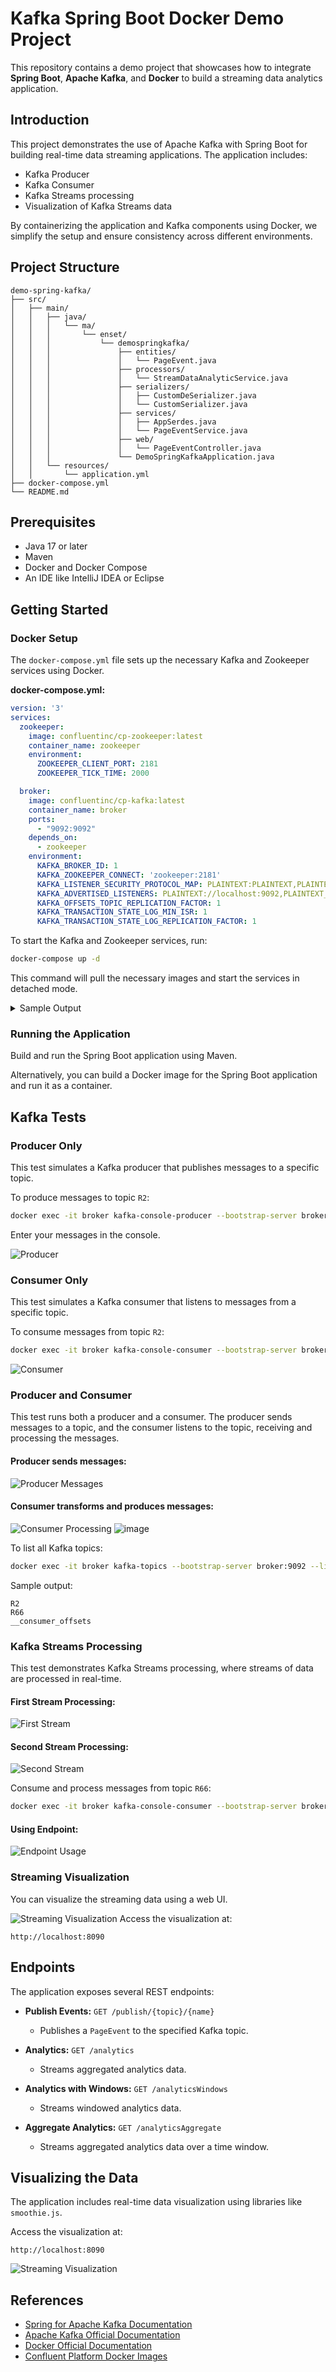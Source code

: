# Kafka Spring Boot Docker Demo Project

This repository contains a demo project that showcases how to integrate **Spring Boot**, **Apache Kafka**, and **Docker** to build a streaming data analytics application.

## Introduction

This project demonstrates the use of Apache Kafka with Spring Boot for building real-time data streaming applications. The application includes:

- Kafka Producer
- Kafka Consumer
- Kafka Streams processing
- Visualization of Kafka Streams data

By containerizing the application and Kafka components using Docker, we simplify the setup and ensure consistency across different environments.

## Project Structure

```
demo-spring-kafka/
├── src/
│   ├── main/
│   │   ├── java/
│   │   │   └── ma/
│   │   │       └── enset/
│   │   │           └── demospringkafka/
│   │   │               ├── entities/
│   │   │               │   └── PageEvent.java
│   │   │               ├── processors/
│   │   │               │   └── StreamDataAnalyticService.java
│   │   │               ├── serializers/
│   │   │               │   ├── CustomDeSerializer.java
│   │   │               │   └── CustomSerializer.java
│   │   │               ├── services/
│   │   │               │   ├── AppSerdes.java
│   │   │               │   └── PageEventService.java
│   │   │               ├── web/
│   │   │               │   └── PageEventController.java
│   │   │               └── DemoSpringKafkaApplication.java
│   │   └── resources/
│   │       └── application.yml
├── docker-compose.yml
└── README.md
```

## Prerequisites

- Java 17 or later
- Maven
- Docker and Docker Compose
- An IDE like IntelliJ IDEA or Eclipse

## Getting Started

### Docker Setup

The `docker-compose.yml` file sets up the necessary Kafka and Zookeeper services using Docker.

**docker-compose.yml:**

```yaml
version: '3'
services:
  zookeeper:
    image: confluentinc/cp-zookeeper:latest
    container_name: zookeeper
    environment:
      ZOOKEEPER_CLIENT_PORT: 2181
      ZOOKEEPER_TICK_TIME: 2000

  broker:
    image: confluentinc/cp-kafka:latest
    container_name: broker
    ports:
      - "9092:9092"
    depends_on:
      - zookeeper
    environment:
      KAFKA_BROKER_ID: 1
      KAFKA_ZOOKEEPER_CONNECT: 'zookeeper:2181'
      KAFKA_LISTENER_SECURITY_PROTOCOL_MAP: PLAINTEXT:PLAINTEXT,PLAINTEXT_INTERNAL:PLAINTEXT
      KAFKA_ADVERTISED_LISTENERS: PLAINTEXT://localhost:9092,PLAINTEXT_INTERNAL://broker:29092
      KAFKA_OFFSETS_TOPIC_REPLICATION_FACTOR: 1
      KAFKA_TRANSACTION_STATE_LOG_MIN_ISR: 1
      KAFKA_TRANSACTION_STATE_LOG_REPLICATION_FACTOR: 1
```

To start the Kafka and Zookeeper services, run:

```bash
docker-compose up -d
```

This command will pull the necessary images and start the services in detached mode.

<details>
<summary>Sample Output</summary>

```
[+] Running 17/17
 ✔ broker 13 layers [⣿⣿⣿⣿⣿⣿⣿⣿⣿⣿⣿⣿⣿]      0B/0B      Pulled                                   658.2s
 ✔ zookeeper 2 layers [⣿⣿]      0B/0B      Pulled                                  658.4s
[+] Running 2/2
 ✔ Container zookeeper                Started                                        3.6s
 ✔ Container broker                   Started
```

</details>

### Running the Application

Build and run the Spring Boot application using Maven.

Alternatively, you can build a Docker image for the Spring Boot application and run it as a container.

## Kafka Tests

### Producer Only

This test simulates a Kafka producer that publishes messages to a specific topic.

To produce messages to topic `R2`:

```bash
docker exec -it broker kafka-console-producer --bootstrap-server broker:9092 --topic R2
```

Enter your messages in the console.

![Producer](img/producer.png)

### Consumer Only

This test simulates a Kafka consumer that listens to messages from a specific topic.

To consume messages from topic `R2`:

```bash
docker exec -it broker kafka-console-consumer --bootstrap-server broker:9092 --topic R2 --from-beginning
```

![Consumer](img/consumer.png)

### Producer and Consumer

This test runs both a producer and a consumer. The producer sends messages to a topic, and the consumer listens to the topic, receiving and processing the messages.

#### Producer sends messages:

![Producer Messages](https://github.com/user-attachments/assets/8ea9e16e-5d67-407b-bc66-4898f987b420)


#### Consumer transforms and produces messages:

![Consumer Processing](https://github.com/user-attachments/assets/9d02a186-1c5f-41b2-bf9e-e0f57ffecc2e)
![image](https://github.com/user-attachments/assets/2b08a698-9e1c-470a-94e8-360b025f4a6e)


To list all Kafka topics:

```bash
docker exec -it broker kafka-topics --bootstrap-server broker:9092 --list
```

Sample output:

```
R2
R66
__consumer_offsets
```

### Kafka Streams Processing

This test demonstrates Kafka Streams processing, where streams of data are processed in real-time.

#### First Stream Processing:

![First Stream](https://github.com/user-attachments/assets/d8edf3aa-0618-439f-a1b7-641e5f929416)
#### Second Stream Processing:

![Second Stream](https://github.com/user-attachments/assets/ee492062-9bb0-4003-99ce-f20fc0a5c54d)

Consume and process messages from topic `R66`:

```bash
docker exec -it broker kafka-console-consumer --bootstrap-server broker:9092 --topic R66 --property print.key=true --property print.value=true --property key.deserializer=org.apache.kafka.common.serialization.StringDeserializer --property value.deserializer=org.apache.kafka.common.serialization.LongDeserializer
```

#### Using Endpoint:

![Endpoint Usage](https://github.com/user-attachments/assets/1ebcd211-11d8-4af7-b4ad-8f119e635e58)
### Streaming Visualization

You can visualize the streaming data using a web UI.

![Streaming Visualization](https://github.com/user-attachments/assets/c49c820d-96b0-4250-aab6-d58d91ab9096)
Access the visualization at:

```
http://localhost:8090
```

## Endpoints

The application exposes several REST endpoints:

- **Publish Events:** `GET /publish/{topic}/{name}`
  - Publishes a `PageEvent` to the specified Kafka topic.

- **Analytics:** `GET /analytics`
  - Streams aggregated analytics data.

- **Analytics with Windows:** `GET /analyticsWindows`
  - Streams windowed analytics data.

- **Aggregate Analytics:** `GET /analyticsAggregate`
  - Streams aggregated analytics data over a time window.

## Visualizing the Data

The application includes real-time data visualization using libraries like `smoothie.js`.

Access the visualization at:

```
http://localhost:8090
```

![Streaming Visualization](https://github.com/user-attachments/assets/c49c820d-96b0-4250-aab6-d58d91ab9096)


## References

- [Spring for Apache Kafka Documentation](https://docs.spring.io/spring-kafka/docs/current/reference/html/)
- [Apache Kafka Official Documentation](https://kafka.apache.org/documentation/)
- [Docker Official Documentation](https://docs.docker.com/)
- [Confluent Platform Docker Images](https://docs.confluent.io/platform/current/installation/docker/)